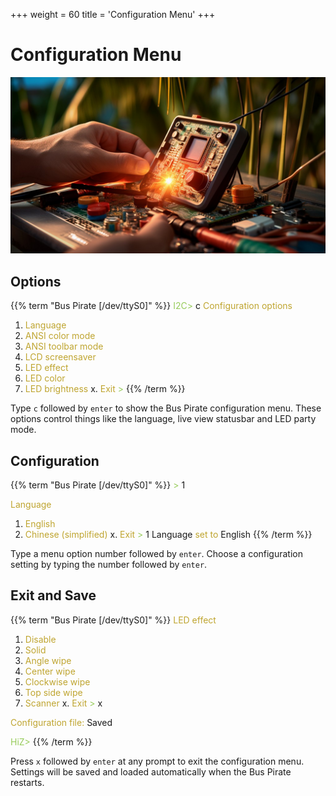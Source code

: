 +++
weight = 60
title = 'Configuration Menu'
+++



# Configuration Menu

![](./img/configuration-1024.jpg)

## Options

{{% term "Bus Pirate [/dev/ttyS0]" %}}
<span style="color:#96cb59">I2C></span> c
<span style="color:#bfa530">
<span style="color:#bfa530">Configuration options</span></span>
 1. <span style="color:#bfa530">Language</span>
 2. <span style="color:#bfa530">ANSI color mode</span>
 3. <span style="color:#bfa530">ANSI toolbar mode</span>
 4. <span style="color:#bfa530">LCD screensaver</span>
 5. <span style="color:#bfa530">LED effect</span>
 6. <span style="color:#bfa530">LED color</span>
 7. <span style="color:#bfa530">LED brightness</span>
 x. <span style="color:#bfa530">Exit</span>
<span style="color:#96cb59"> ></span> 
{{% /term %}}

Type ```c``` followed by ```enter``` to show the Bus Pirate configuration menu. These options control things like the language, live view statusbar and LED party mode.

## Configuration

{{% term "Bus Pirate [/dev/ttyS0]" %}}
<span style="color:#96cb59"> ></span> 1

<span style="color:#bfa530">Language</span>
 1. <span style="color:#bfa530">English</span>
 2. <span style="color:#bfa530">Chinese (simplified)</span>
 x. <span style="color:#bfa530">Exit</span>
<span style="color:#96cb59"> ></span> 1
Language <span style="color:#bfa530">set to</span> English
{{% /term %}}

Type a menu option number followed by ```enter```. Choose a configuration setting by typing the number followed by ```enter```.

## Exit and Save
{{% term "Bus Pirate [/dev/ttyS0]" %}}
<span style="color:#bfa530">LED effect</span>
 1. <span style="color:#bfa530">Disable</span>
 2. <span style="color:#bfa530">Solid</span>
 3. <span style="color:#bfa530">Angle wipe</span>
 4. <span style="color:#bfa530">Center wipe</span>
 5. <span style="color:#bfa530">Clockwise wipe</span>
 6. <span style="color:#bfa530">Top side wipe</span>
 7. <span style="color:#bfa530">Scanner</span>
 x. <span style="color:#bfa530">Exit</span>
<span style="color:#96cb59"> ></span> x

<span style="color:#bfa530">Configuration file:</span> Saved

<span style="color:#96cb59">HiZ></span> 
{{% /term %}}

Press ```x``` followed by ```enter``` at any prompt to exit the configuration menu. Settings will be saved and loaded automatically when the Bus Pirate restarts.

<DiscourseComments/>
